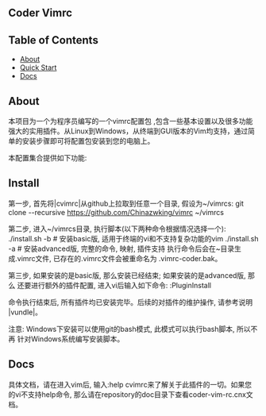 ## Coder Vimrc

## Table of Contents

- [About](#about)
- [Quick Start](#quick-start)
- [Docs](#docs)

## About

本项目为一个为程序员编写的一个vimrc配置包 ,包含一些基本设置以及很多功能强大的实用插件。从Linux到Windows，从终端到GUI版本的Vim均支持，通过简单的安装步骤即可将配置包安装到您的电脑上。

本配置集合提供如下功能:

## Install

第一步, 首先将|cvimrc|从github上拉取到任意一个目录, 假设为~/vimrcs:
    git clone --recursive https://github.com/Chinazwking/vimrc ~/vimrcs

第二步, 进入~/vimrcs目录, 执行脚本(以下两种命令根据情况选择一个):
    ./install.sh -b  # 安装basic版, 适用于终端的vi和不支持复杂功能的vim
    ./install.sh -a  # 安装advanced版, 完整的命令, 映射, 插件支持
    执行命令后会在~目录生成.vimrc文件, 已存在的.vimrc文件会被重命名为
    .vimrc-coder.bak。

第三步, 如果安装的是basic版, 那么安装已经结束; 如果安装的是advanced版, 那么
还要进行额外的插件配置, 进入vi后输入如下命令: 
    :PluginInstall

命令执行结束后, 所有插件均已安装完毕。后续的对插件的维护操作, 请参考说明
|vundle|。

注意: Windows下安装可以使用git的bash模式, 此模式可以执行bash脚本, 所以不再
针对Windows系统编写安装脚本。

## Docs

具体文档，请在进入vim后, 输入:help cvimrc来了解关于此插件的一切。如果您的vi不支持help命令, 那么请在repository的doc目录下查看coder-vim-rc.cnx文档。
